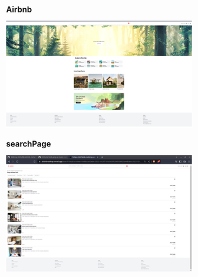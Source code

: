 ## Airbnb

![](https://github.com/roshray/OYO/blob/main/airbnb.png)

## searchPage

![](https://github.com/roshray/OYO/blob/main/searchPage.png)

